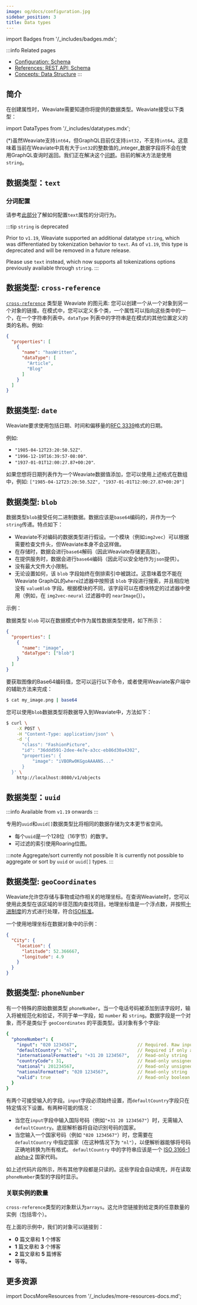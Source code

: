 ```yaml
---
image: og/docs/configuration.jpg
sidebar_position: 3
title: Data types
---
```


import Badges from '/_includes/badges.mdx';

<Badges/>

:::info Related pages
- [Configuration: Schema](../configuration/schema-configuration.md)
- [References: REST API: Schema](../api/rest/schema.md)
- [Concepts: Data Structure](../concepts/data.md)
:::

## 简介

在创建属性时，Weaviate需要知道你将提供的数据类型。Weaviate接受以下类型：

import DataTypes from '/_includes/datatypes.mdx';

<DataTypes />

(*)虽然Weaviate支持`int64`，但GraphQL目前仅支持`int32`，不支持`int64`。这意味着当前在Weaviate中具有大于`int32`的整数值的_integer_数据字段将不会在使用GraphQL查询时返回。我们正在解决这个[问题](https://github.com/weaviate/weaviate/issues/1563)。目前的解决方法是使用`string`。

## 数据类型：`text`

### 分词配置

请参考[此部分](../config-refs/schema.md#property-tokenization)了解如何配置`text`属性的分词行为。

:::tip `string` is deprecated

Prior to `v1.19`, Weaviate supported an additional datatype `string`, which was differentiated by tokenization behavior to `text`. As of `v1.19`, this type is deprecated and will be removed in a future release.

Please use `text` instead, which now supports all tokenizations options previously available through `string`.
:::
## 数据类型: `cross-reference`

[`cross-reference`](../more-resources/glossary.md) 类型是 Weaviate 的图元素: 您可以创建一个从一个对象到另一个对象的链接。在模式中，您可以定义多个类，一个属性可以指向这些类中的一个，在一个字符串列表中。`dataType` 列表中的字符串是在模式的其他位置定义的类的名称。例如:

```json
{
  "properties": [
    {
      "name": "hasWritten",
      "dataType": [
        "Article",
        "Blog"
      ]
    }
  ]
}
```

## 数据类型: `date`

Weaviate要求使用包括日期、时间和偏移量的[RFC 3339](https://datatracker.ietf.org/doc/rfc3339/)格式的日期。

例如:

- `"1985-04-12T23:20:50.52Z"`.
- `"1996-12-19T16:39:57-08:00"`.
- `"1937-01-01T12:00:27.87+00:20"`.

如果您想将日期列表作为一个Weaviate数据值添加，您可以使用上述格式在数组中，例如: `["1985-04-12T23:20:50.52Z", "1937-01-01T12:00:27.87+00:20"]`

## 数据类型: `blob`

数据类型`blob`接受任何二进制数据。数据应该是`base64`编码的，并作为一个`string`传递。特点如下：
* Weaviate不对编码的数据类型进行假设。一个模块（例如`img2vec`）可以根据需要检查文件头，但Weaviate本身不会这样做。
* 在存储时，数据会进行`base64`解码（因此Weaviate存储更高效）。
* 在提供服务时，数据会进行`base64`编码（因此可以安全地作为`json`提供）。
* 没有最大文件大小限制。
* 无论设置如何，该 `blob` 字段始终在倒排索引中被跳过。这意味着您不能在Weaviate GraphQL的`where`过滤器中按照该 `blob` 字段进行搜索，并且相应地没有 `valueBlob` 字段。根据模块的不同，该字段可以在模块特定的过滤器中使用（例如，在 `img2vec-neural` 过滤器中的 `nearImage`{}）。

示例：

数据类型 `blob` 可以在数据模式中作为属性数据类型使用，如下所示：

```json
{
  "properties": [
    {
      "name": "image",
      "dataType": ["blob"]
    }
  ]
}
```

要获取图像的Base64编码值，您可以运行以下命令，或者使用Weaviate客户端中的辅助方法来完成：

```bash
$ cat my_image.png | base64
```

您可以使用`blob`数据类型将数据导入到Weaviate中，方法如下：

```bash
$ curl \
    -X POST \
    -H "Content-Type: application/json" \
    -d '{
      "class": "FashionPicture",
      "id": "36ddd591-2dee-4e7e-a3cc-eb86d30a4302",
      "properties": {
          "image": "iVBORw0KGgoAAAANS..."
      }
  }' \
    http://localhost:8080/v1/objects
```
## 数据类型：`uuid`

:::info Available from `v1.19` onwards
:::

专用的`uuid`和`uuid[]`数据类型比将相同的数据存储为文本更节省空间。

-   每个`uuid`是一个128位（16字节）的数字。
-   可过滤的索引使用Roaring位图。

:::note Aggregate/sort currently not possible
It is currently not possible to aggregate or sort by `uuid` or `uuid[]` types.
:::

## 数据类型: `geoCoordinates`

Weaviate允许您存储与事物或动作相关的地理坐标。在查询Weaviate时，您可以使用此类型在该区域的半径范围内查找项目。地理坐标值是一个浮点数，并按照[十进制度](https://en.wikipedia.org/wiki/Decimal_degrees)的方式进行处理，符合[ISO标准](https://www.iso.org/standard/39242.html#:~:text=For%20computer%20data%20interchange%20of,minutes%2C%20seconds%20and%20decimal%20seconds)。

一个使用地理坐标在数据对象中的示例：

```json
{
  "City": {
    "location": {
      "latitude": 52.366667,
      "longitude": 4.9
    }
  }
}
```

## 数据类型: `phoneNumber`

有一个特殊的原始数据类型 `phoneNumber`。当一个电话号码被添加到该字段时，输入将被规范化和验证，不同于单一字段，如 `number` 和 `string`。数据字段是一个对象，而不是类似于 `geoCoordinates` 的平面类型。该对象有多个字段:

```yaml
{
  "phoneNumber": {
    "input": "020 1234567",                       // Required. Raw input in string format
    "defaultCountry": "nl",                       // Required if only a national number is provided, ISO 3166-1 alpha-2 country code. Only set if explicitly set by the user.
    "internationalFormatted": "+31 20 1234567",   // Read-only string
    "countryCode": 31,                            // Read-only unsigned integer, numerical country code
    "national": 201234567,                        // Read-only unsigned integer, numerical representation of the national number
    "nationalFormatted": "020 1234567",           // Read-only string
    "valid": true                                 // Read-only boolean. Whether the parser recognized the phone number as valid
  }
}
```

有两个可接受输入的字段。`input`字段必须始终设置，而`defaultCountry`字段只在特定情况下设置。有两种可能的情况：
- 当您在`input`字段中输入国际号码（例如`"+31 20 1234567"`）时，无需输入`defaultCountry`。底层解析器将自动识别号码的国家。
- 当您输入一个国家号码（例如 `"020 1234567"`）时，您需要在 `defaultCountry` 中指定国家（在这种情况下为 `"nl"`），以便解析器能够将号码正确地转换为所有格式。 `defaultCountry` 中的字符串应该是一个 [ISO 3166-1 alpha-2](https://en.wikipedia.org/wiki/ISO_3166-1_alpha-2) 国家代码。

如上述代码片段所示，所有其他字段都是只读的。这些字段会自动填充，并在读取`phoneNumber`类型的字段时显示。

### 关联实例的数量

`cross-reference`类型的对象默认为`arrays`。这允许您链接到给定类的任意数量的实例（包括零个）。

在上面的示例中，我们的对象可以链接到：
* **0** 篇文章和 **1** 个博客
* **1** 篇文章和 **3** 个博客
* **2** 篇文章和 **5** 篇博客
* 等等。

## 更多资源

import DocsMoreResources from '/_includes/more-resources-docs.md';

<DocsMoreResources />